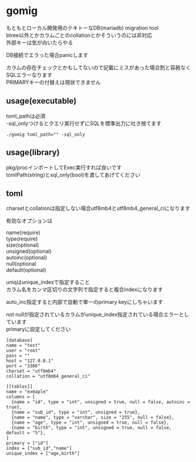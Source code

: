 # gomig

もともとローカル開発用のテキトーなDB(mariadb) migration tool  
btree以外とかカラムごとのcollationとかそういうのには非対応  
外部キーは気が向いたらやる

DB接続でエラった場合panicします

カラムの存在チェックとかもしてないので記載にミスがあった場合割と容赦なくSQLエラーなります  
PRIMARYキーの付替えは現状できません  

## usage(executable)
toml_pathは必須  
-sql_onlyつけるとクエリ実行せずにSQLを標準出力に吐き捨てます

```
./gomig toml_path="" -sql_only
```

## usage(library)
pkg/procインポートしてExec実行すれば良いです  
tomlPath(string)とsql_only(bool)を渡してあげてください

## toml
charsetとcollationは指定しない場合utf8mb4とutf8mb4_general_ciになります

有効なオプションは

name(require)  
type(require)  
size(optional)  
unsigned(optional)  
autoinc(optional)  
null(optional  
default(optional)  

uniqはunique_indexで指定すること  
カラム名をカンマ区切りの文字列で指定すると複合indexになります

auto_inc指定すると内部で自動で単一のprimary keyにしちゃいます  

not nullが指定されているカラムがunique_index指定されている場合エラーとしています  
primaryに設定してください

```
[database]
name = "test"
user = "root"
pass = ""
host = "127.0.0.1"
port = "3306"
charset = "utf8mb4"
collation = "utf8mb4_general_ci"

[[tables]]
name = "exmaple"
columns = [
  {name = "id", type = "int", unsigned = true, null = false, autoinc = true},
  {name = "sub_id", type = "int", unsigned = true},
  {name = "name", type = "varchar", size = "255", null = false},
  {name = "age", type = "int", unsigned = true, null = false},
  {name = "birth", type = "int", unsigned = true, null = false, default = "5"},
]
primary = ["id"]
index = ["sub_id","name"]
unique_index = ["age,birth"]
```
